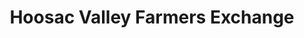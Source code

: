 ---
title: "Hoosac Valley Farmers Exchange"
url: /schaghticoke/hoosac-valley-farmers-exchange/
shop: Baumarkt
---